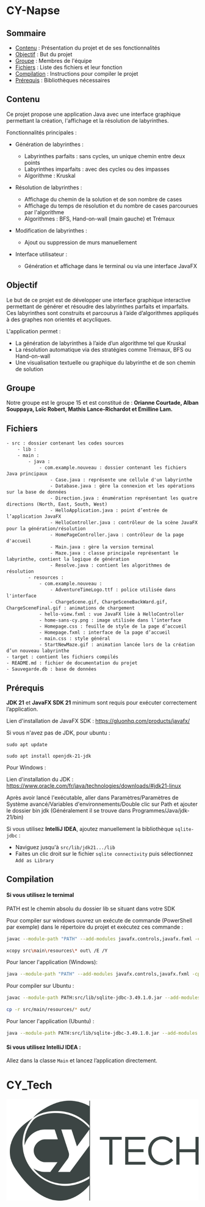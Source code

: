 # CY-Napse

## Sommaire

* [Contenu](#contenu) : Présentation du projet et de ses fonctionnalités
* [Objectif](#objectif) : But du projet
* [Groupe](#groupe) : Membres de l'équipe
* [Fichiers](#fichiers) : Liste des fichiers et leur fonction
* [Compilation](#compilation) : Instructions pour compiler le projet
* [Prérequis](#prérequis) : Bibliothèques nécessaires


## Contenu

Ce projet propose une application Java avec une interface graphique permettant la création, l'affichage et la résolution de labyrinthes.

Fonctionnalités principales :

* Génération de labyrinthes :
  * Labyrinthes parfaits : sans cycles, un unique chemin entre deux points
  * Labyrinthes imparfaits : avec des cycles ou des impasses
  * Algorithme : Kruskal

* Résolution de labyrinthes :
  * Affichage du chemin de la solution et de son nombre de cases
  * Affichage du temps de résolution et du nombre de cases parcourues par l'algorithme
  * Algorithmes : BFS, Hand-on-wall (main gauche) et Trémaux

* Modification de labyrinthes :
  * Ajout ou suppression de murs manuellement

* Interface utilisateur :
  * Génération et affichage dans le terminal ou via une interface JavaFX


## Objectif

Le but de ce projet est de développer une interface graphique interactive permettant de générer et résoudre des labyrinthes parfaits et imparfaits.
Ces labyrinthes sont construits et parcourus à l’aide d’algorithmes appliqués à des graphes non orientés et acycliques.

L'application permet :

* La génération de labyrinthes à l’aide d’un algorithme tel que Kruskal
* La résolution automatique via des stratégies comme Trémaux, BFS ou Hand-on-wall
* Une visualisation textuelle ou graphique du labyrinthe et de son chemin de solution


## Groupe

Notre groupe est le groupe 15 et est constitué de :
**Orianne Courtade, Alban Souppaya, Loïc Robert, Mathis Lance-Richardot et Emilline Lam.**


## Fichiers

```text
- src : dossier contenant les codes sources
    - lib : 
    - main :
        - java :
            - com.example.nouveau : dossier contenant les fichiers Java principaux
                - Case.java : représente une cellule d'un labyrinthe
                - Database.java : gère la connexion et les opérations sur la base de données
                - Direction.java : énumération représentant les quatre directions (North, East, South, West)
                - HelloApplication.java : point d’entrée de l’application JavaFX
                - HelloController.java : contrôleur de la scène JavaFX pour la génération/résolution
                - HomePageController.java : contrôleur de la page d'accueil
                - Main.java : gère la version terminal
                - Maze.java : classe principale représentant le labyrinthe, contient la logique de génération
                - Resolve.java : contient les algorithmes de résolution
        - resources :
            - com.example.nouveau :
                - AdventureTimeLogo.ttf : police utilisée dans l'interface
                - ChargeScene.gif, ChargeSceneBackWard.gif, ChargeSceneFinal.gif : animations de chargement
            - hello-view.fxml : vue JavaFX liée à HelloController
            - home-sans-cy.png : image utilisée dans l’interface
            - Homepage.css : feuille de style de la page d’accueil
            - Homepage.fxml : interface de la page d’accueil
            - main.css : style général
            - StartNewMaze.gif : animation lancée lors de la création d’un nouveau labyrinthe
- target : contient les fichiers compilés
- README.md : fichier de documentation du projet
- Sauvegarde.db : base de données
```
## Prérequis

**JDK 21** et **JavaFX SDK 21** minimum sont requis pour exécuter correctement l’application.

Lien d'installation de JavaFX SDK : https://gluonhq.com/products/javafx/

Si vous n'avez pas de JDK, pour ubuntu :
```
sudo apt update
```
```
sudo apt install openjdk-21-jdk
```

Pour Windows :

Lien d'installation du JDK : https://www.oracle.com/fr/java/technologies/downloads/#jdk21-linux

Après avoir lancé l'exécutable, aller dans Paramètres/Paramètres de Système avancé/Variables d'environnements/Double clic sur Path et ajouter le dossier bin jdk (Généralement il se trouve dans Programmes/Java/jdk-21/bin)


Si vous utilisez **IntelliJ IDEA**, ajoutez manuellement la bibliothèque `sqlite-jdbc` :
  * Naviguez jusqu'à `src/lib/jdk21.../lib`
  * Faites un clic droit sur le fichier `sqlite connectivity` puis sélectionnez `Add as Library`

## Compilation

#### Si vous utilisez le ternimal 

PATH est le chemin absolu du dossier lib se situant dans votre SDK

Pour compiler sur windows ouvrez un exécute de commande (PowerShell par exemple) dans le répertoire du projet et exécutez ces commande :
```bash
javac --module-path "PATH" --add-modules javafx.controls,javafx.fxml -cp "src\lib\sqlite-jdbc-3.49.1.0.jar" -d out src\main\java\com\example\nouveau\*.java
```
```bash
xcopy src\main\resources\* out\ /E /Y
```

Pour lancer l'application (Windows):
```bash
java --module-path "PATH" --add-modules javafx.controls,javafx.fxml -cp "out;src\lib\sqlite-jdbc-3.49.1.0.jar" com.example.nouveau.Main
```

Pour compiler sur Ubuntu :
```bash
javac --module-path PATH:src/lib/sqlite-jdbc-3.49.1.0.jar --add-modules javafx.controls,javafx.fxml -d out src/main/java/com/example/nouveau/*.java
```
```bash
cp -r src/main/resources/* out/
```

Pour lancer l'application (Ubuntu) :
```bash
java --module-path PATH:src/lib/sqlite-jdbc-3.49.1.0.jar --add-modules javafx.controls,javafx.fxml -cp out com.example.nouveau.Main
```


#### Si vous utilisez **IntelliJ IDEA** :
Allez dans la classe `Main` et lancez l’application directement.


# CY_Tech
![CYTECH](CY_Tech_logo.jpg)
